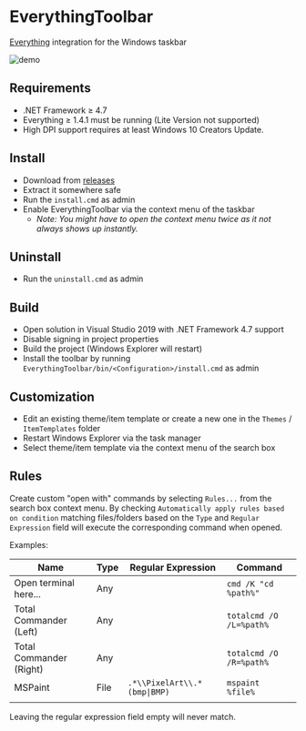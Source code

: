 EverythingToolbar
=================

[Everything](https://www.voidtools.com/) integration for the Windows taskbar

![demo](https://user-images.githubusercontent.com/17520641/94998321-63675a00-05b1-11eb-9331-ef1fd744329e.gif)

Requirements
------------

- .NET Framework &ge; 4.7
- Everything &ge; 1.4.1 must be running (Lite Version not supported)
- High DPI support requires at least Windows 10 Creators Update.

Install
-------

- Download from [releases](https://github.com/stnkl/EverythingToolbar/releases)
- Extract it somewhere safe
- Run the `install.cmd` as admin
- Enable EverythingToolbar via the context menu of the taskbar
  - *Note: You might have to open the context menu twice as it not always shows up instantly.*

Uninstall
---------

- Run the `uninstall.cmd` as admin

Build
-----

- Open solution in Visual Studio 2019 with .NET Framework 4.7 support
- Disable signing in project properties
- Build the project (Windows Explorer will restart)
- Install the toolbar by running `EverythingToolbar/bin/<Configuration>/install.cmd` as admin

Customization
-------------

- Edit an existing theme/item template or create a new one in the `Themes` / `ItemTemplates` folder
- Restart Windows Explorer via the task manager
- Select theme/item template via the context menu of the search box

Rules
-----

Create custom "open with" commands by selecting `Rules...` from the search box context menu. By checking `Automatically apply rules based on condition` matching files/folders based on the `Type` and `Regular Expression` field will execute the corresponding command when opened.

Examples:

| Name                     | Type | Regular Expression           | Command                 |
|--------------------------|------|------------------------------|-------------------------|
| Open terminal here...    | Any  |                              | `cmd /K "cd %path%"`    |
| Total Commander (Left)   | Any  |                              | `totalcmd /O /L=%path%` |
| Total Commander (Right)  | Any  |                              | `totalcmd /O /R=%path%` |
| MSPaint                  | File | `.*\\PixelArt\\.*(bmp\|BMP)` | `mspaint %file%`        |
|                          |      |                              |                         |

Leaving the regular expression field empty will never match.

